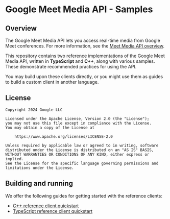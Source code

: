# Google Meet Media API - Samples

## Overview

The Google Meet Media API lets you access real-time media from Google Meet
conferences. For more information, see the [Meet Media API overview](https://developers.google.com/meet/media-api/guides/overview).

This repository contains two reference implementations of the Google Meet Media
API, written in **TypeScript** and **C++**, along with various samples. These
demonstrate recommended practices for using the API.

You may build upon these clients directly, or you might use them as guides to
build a custom client in another language.

## License

```
Copyright 2024 Google LLC

Licensed under the Apache License, Version 2.0 (the "License");
you may not use this file except in compliance with the License.
You may obtain a copy of the License at

    https://www.apache.org/licenses/LICENSE-2.0

Unless required by applicable law or agreed to in writing, software
distributed under the License is distributed on an "AS IS" BASIS,
WITHOUT WARRANTIES OR CONDITIONS OF ANY KIND, either express or implied.
See the License for the specific language governing permissions and
limitations under the License.
```

## Building and running

We offer the following guides for getting started with the reference clients:

- [C++ reference client quickstart](https://developers.google.com/meet/media-api/guides/cpp)
- [TypeScript reference client quickstart](https://developers.google.com/meet/media-api/guides/ts)
